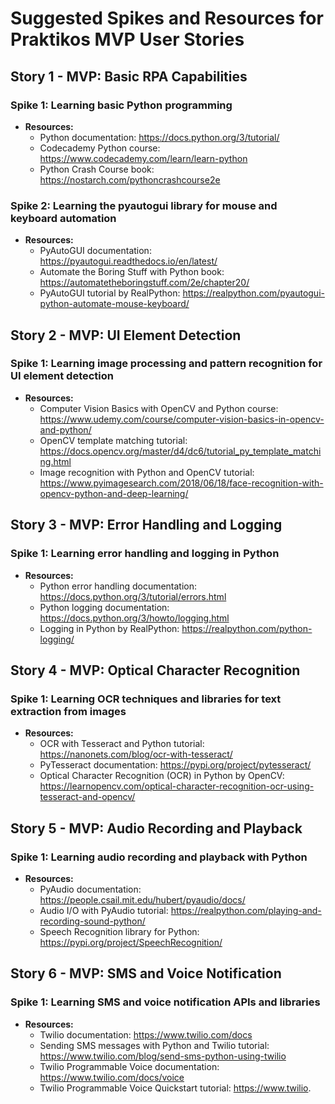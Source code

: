 # Suggested Spikes and Resources for Praktikos MVP User Stories

## Story 1 - MVP: Basic RPA Capabilities

### Spike 1: Learning basic Python programming
- **Resources:**
  - Python documentation: https://docs.python.org/3/tutorial/
  - Codecademy Python course: https://www.codecademy.com/learn/learn-python
  - Python Crash Course book: https://nostarch.com/pythoncrashcourse2e

### Spike 2: Learning the pyautogui library for mouse and keyboard automation
- **Resources:**
  - PyAutoGUI documentation: https://pyautogui.readthedocs.io/en/latest/
  - Automate the Boring Stuff with Python book: https://automatetheboringstuff.com/2e/chapter20/
  - PyAutoGUI tutorial by RealPython: https://realpython.com/pyautogui-python-automate-mouse-keyboard/

## Story 2 - MVP: UI Element Detection

### Spike 1: Learning image processing and pattern recognition for UI element detection
- **Resources:**
  - Computer Vision Basics with OpenCV and Python course: https://www.udemy.com/course/computer-vision-basics-in-opencv-and-python/
  - OpenCV template matching tutorial: https://docs.opencv.org/master/d4/dc6/tutorial_py_template_matching.html
  - Image recognition with Python and OpenCV tutorial: https://www.pyimagesearch.com/2018/06/18/face-recognition-with-opencv-python-and-deep-learning/

## Story 3 - MVP: Error Handling and Logging

### Spike 1: Learning error handling and logging in Python
- **Resources:**
  - Python error handling documentation: https://docs.python.org/3/tutorial/errors.html
  - Python logging documentation: https://docs.python.org/3/howto/logging.html
  - Logging in Python by RealPython: https://realpython.com/python-logging/

## Story 4 - MVP: Optical Character Recognition

### Spike 1: Learning OCR techniques and libraries for text extraction from images
- **Resources:**
  - OCR with Tesseract and Python tutorial: https://nanonets.com/blog/ocr-with-tesseract/
  - PyTesseract documentation: https://pypi.org/project/pytesseract/
  - Optical Character Recognition (OCR) in Python by OpenCV: https://learnopencv.com/optical-character-recognition-ocr-using-tesseract-and-opencv/

## Story 5 - MVP: Audio Recording and Playback

### Spike 1: Learning audio recording and playback with Python
- **Resources:**
  - PyAudio documentation: https://people.csail.mit.edu/hubert/pyaudio/docs/
  - Audio I/O with PyAudio tutorial: https://realpython.com/playing-and-recording-sound-python/
  - Speech Recognition library for Python: https://pypi.org/project/SpeechRecognition/

## Story 6 - MVP: SMS and Voice Notification

### Spike 1: Learning SMS and voice notification APIs and libraries
- **Resources:**
  - Twilio documentation: https://www.twilio.com/docs
  - Sending SMS messages with Python and Twilio tutorial: https://www.twilio.com/blog/send-sms-python-using-twilio
  - Twilio Programmable Voice documentation: https://www.twilio.com/docs/voice
  - Twilio Programmable Voice Quickstart tutorial: https://www.twilio.
